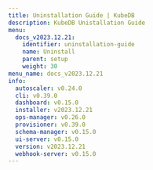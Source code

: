```yaml
---
title: Uninstallation Guide | KubeDB
description: KubeDB Unistallation Guide
menu:
  docs_v2023.12.21:
    identifier: uninstallation-guide
    name: Uninstall
    parent: setup
    weight: 30
menu_name: docs_v2023.12.21
info:
  autoscaler: v0.24.0
  cli: v0.39.0
  dashboard: v0.15.0
  installer: v2023.12.21
  ops-manager: v0.26.0
  provisioner: v0.39.0
  schema-manager: v0.15.0
  ui-server: v0.15.0
  version: v2023.12.21
  webhook-server: v0.15.0
---
```


